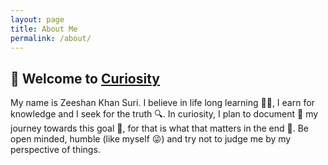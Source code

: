 ```yaml
---
layout: page
title: About Me
permalink: /about/
---
```


## :wave: Welcome to [Curiosity](https://zshn25.github.io/)

My name is Zeeshan Khan Suri. I believe in life long learning :man_student:, I earn for knowledge and I seek for the truth :mag:. In curiosity, I plan to document :pencil: my journey towards this goal :rocket:, for that is what that matters in the end :roller_coaster:. Be open minded, humble (like myself :stuck_out_tongue_winking_eye:) and try not to judge me by my perspective of things. 

<!-- This website is powered by **[fastpages](https://github.com/fastai/fastpages)** [^1].



[^1]:a blogging platform that natively supports Jupyter notebooks in addition to other formats. -->
